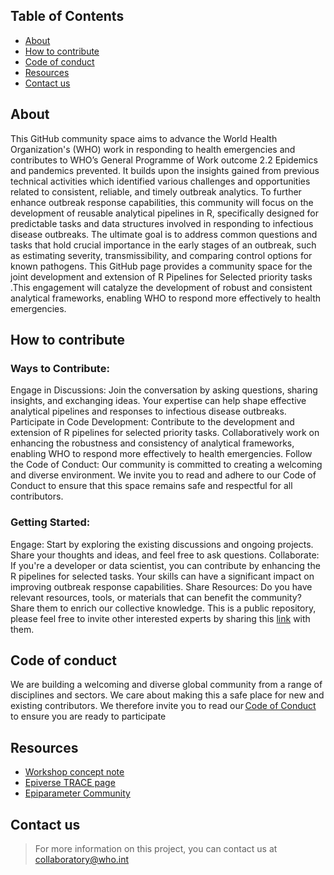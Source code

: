 
## Table of Contents
* [About](#about)
* [How to contribute](#how-to-contribute)
* [Code of conduct](#code-of-conduct)
* [Resources](#resources)
* [Contact us](#contact-us)

## About
This GitHub community space aims to advance the World Health Organization's (WHO) work in responding to health emergencies and contributes to WHO’s General Programme of Work outcome 2.2 Epidemics and pandemics prevented. It builds upon the insights gained from previous technical activities which identified various challenges and opportunities related to consistent, reliable, and timely outbreak analytics.
To further enhance outbreak response capabilities, this community will focus on the development of reusable analytical pipelines in R, specifically designed for predictable tasks and data structures involved in responding to infectious disease outbreaks. The ultimate goal is to address common questions and tasks that hold crucial importance in the early stages of an outbreak, such as estimating severity, transmissibility, and comparing control options for known pathogens. 
This GitHub page provides a community space for the joint development and extension of R Pipelines for Selected priority tasks .This engagement will catalyze the development of robust and consistent analytical frameworks, enabling WHO to respond more effectively to health emergencies. 

## How to contribute
### Ways to Contribute:
Engage in Discussions: Join the conversation by asking questions, sharing insights, and exchanging ideas. Your expertise can help shape effective analytical pipelines and responses to infectious disease outbreaks.
Participate in Code Development: Contribute to the development and extension of R pipelines for selected priority tasks. Collaboratively work on enhancing the robustness and consistency of analytical frameworks, enabling WHO to respond more effectively to health emergencies.
Follow the Code of Conduct: Our community is committed to creating a welcoming and diverse environment. We invite you to read and adhere to our Code of Conduct to ensure that this space remains safe and respectful for all contributors.
### Getting Started:
Engage: Start by exploring the existing discussions and ongoing projects. Share your thoughts and ideas, and feel free to ask questions.
Collaborate: If you're a developer or data scientist, you can contribute by enhancing the R pipelines for selected tasks. Your skills can have a significant impact on improving outbreak response capabilities.
Share Resources: Do you have relevant resources, tools, or materials that can benefit the community? Share them to enrich our collective knowledge.
This is a public repository, please feel free to invite other interested experts by sharing this [link](https://github.com/WHO-Collaboratory/collaboratory-epipipeline-community) with them.  

## Code of conduct
We are building a welcoming and diverse global community from a range of disciplines and sectors. We care about making this a safe place for new and existing contributors. We therefore invite you to read our [Code of Conduct](https://github.com/WHO-Collaboratory/collaboratory-epipipeline-community/blob/main/CODE_OF_CONDUCT.md) to ensure you are ready to participate 

## Resources
* [Workshop concept note](https://github.com/WHO-Collaboratory/collaboratory-epipipeline-community/raw/main/materials/Encl_ConceptNote.pdf)
* [Epiverse TRACE page](https://github.com/epiverse-trace)
* [Epiparameter Community](https://github.com/WorldHealthOrganization/collaboratory-epiparameter-community/)

## Contact us 
> For more information on this project, you can contact us at collaboratory@who.int



